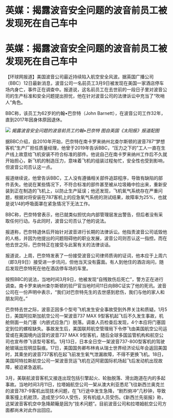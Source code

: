 # 英媒：揭露波音安全问题的波音前员工被发现死在自己车中

# 英媒：揭露波音安全问题的波音前员工被发现死在自己车中

【环球网报道】美国波音公司最近持续陷入航空安全风波。据英国广播公司（BBC）12日最新消息，波音公司一名前员工3月9日被发现在美国一家酒店停车场内身亡，事件正在调查中。报道说，这名前员工在去世前的一段日子里对波音公司的生产标准和安全问题提出担忧，他在针对波音公司的法律诉讼中充当了“吹哨人”角色。

BBC称，该员工为62岁的约翰•巴奈特（John Barnett），在波音公司工作32年，直到2017年因身体原因退休。

![](https://inews.gtimg.com/om_bt/OfQ8NXTiynGUsK4AWykTPnzEtmNtB_DuHZqt098lHwWj0AA/1000)
_揭露波音安全问题的波音前员工约翰•巴奈特 图自英国《太阳报》报道配图_

据BBC介绍，自2010年开始，巴奈特在南卡罗来纳州北查尔斯顿的波音787“梦想客机”生产厂担任质量经理，他曾于2019年告诉BBC，“压力之下的”工人一直在生产线上故意给飞机安装不符合标准的部件。他说自己在南卡罗来纳州工作后不久就开始担心，新飞机的制造压力，意味着飞机的组装过程匆忙，安全性也受到影响，但波音公司否认这一点。

报道继续说，他曾告诉BBC，工人没有遵循相关部件追踪程序，导致有缺陷的部件丢失。他说在某些情况下，不符合标准的部件甚至被从垃圾箱中捡出来，重新安装到正在制造的飞机上，以防止生产延误；他还发现，飞机氧气系统存在严重问题，根据对将安装在787客机上的应急氧气系统的测试结果，故障率为25%，也就是说1/4的呼吸面罩在紧急情况下无法工作。

BBC称，巴奈特曾表示，他已就类似担忧向内部管理层发出警告，但后者没有采取任何行动。与此同时，波音公司否认了他的说法。

报道称，巴奈特退休后开始针对波音进行长期的法律诉讼。他指责波音公司诋毁他的人格，并因为他提出的问题阻碍他的职业发展，波音公司则否认这一指控。而在他去世之际，巴奈特正在接受与此案有关的法律谈话。

报道说，上周，巴奈特发表了一份接受波音公司律师质询的证词，他本应于上周六（即3月9日）接受进一步讯问，但他当天没有露面。有人到他住的酒店询问，随后发现巴奈特死在他在酒店停车场的车里。

按照BBC的说法，当地时间3月9日，他被发现“自残致伤后死亡”，警方正在进行调查。南卡罗来纳州查尔斯顿的验尸官当地时间11日向BBC证实了他的死讯。波音公司在一份声明中表示，“我们对巴奈特先生的去世感到悲伤，我们与他的家人和朋友同在。”

巴奈特去世之际，波音正因多个型号飞机发生安全事故受到外界关注和质疑。1月5日，美国阿拉斯加航空公司一架波音737 MAX
9型客机起飞后不久发生事故，机舱侧面一处门塞（内嵌式应急门）脱落。调查人员检查后发现，4个本应将门塞固定到位的螺栓缺失。事故发生后，美国联邦航空管理局下令停飞由美国航空公司运营或在美国境内运营的波音737
MAX
9型客机，随后全球多国监管机构和航空公司也宣布停飞该型号客机。1月13日，日本全日空一架波音737-800型客机的驾驶舱玻璃出现明显裂痕。17日，美国国务卿布林肯从瑞士世界经济论坛年会返回美国时，其乘坐的波音737客机在起飞前发生氧气泄漏故障，不得不更换飞机。18日，美国阿特拉斯航空公司一架波音货运飞机在迈阿密国际机场起飞后发动机出现故障，被迫紧急返航。

3月，美联航波音客机又接连出现包括引擎起火、轮胎脱落、滑出跑道在内的多起事故。当地时间3月11日，拉塔姆航空公司一架从澳大利亚悉尼飞往新西兰奥克兰的波音787-9客机出现技术问题，在飞行途中发生急降，“剧烈俯冲”几秒钟，导致乘客撞上机舱顶，造成至少50人受伤，另有机组人员受伤。《新西兰先驱报》称，这架波音客机空中急降颠簸是因为“技术问题”。目前波音公司和拉塔姆航空公司方面都尚未对此作出回应。

